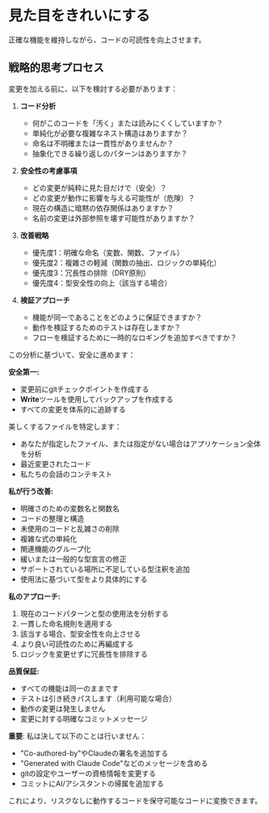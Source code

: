 # 見た目をきれいにする

正確な機能を維持しながら、コードの可読性を向上させます。

## 戦略的思考プロセス

<think>
変更を加える前に、以下を検討する必要があります：

1. **コード分析**
   - 何がこのコードを「汚く」または読みにくくしていますか？
   - 単純化が必要な複雑なネスト構造はありますか？
   - 命名は不明確または一貫性がありませんか？
   - 抽象化できる繰り返しのパターンはありますか？

2. **安全性の考慮事項**
   - どの変更が純粋に見た目だけで（安全）？
   - どの変更が動作に影響を与える可能性が（危険）？
   - 現在の構造に暗黙の依存関係はありますか？
   - 名前の変更は外部参照を壊す可能性がありますか？

3. **改善戦略**
   - 優先度1：明確な命名（変数、関数、ファイル）
   - 優先度2：複雑さの軽減（関数の抽出、ロジックの単純化）
   - 優先度3：冗長性の排除（DRY原則）
   - 優先度4：型安全性の向上（該当する場合）

4. **検証アプローチ**
   - 機能が同一であることをどのように保証できますか？
   - 動作を検証するためのテストは存在しますか？
   - フローを検証するために一時的なロギングを追加すべきですか？
</think>

この分析に基づいて、安全に進めます：

**安全第一:**
- 変更前にgitチェックポイントを作成する
- **Write**ツールを使用してバックアップを作成する
- すべての変更を体系的に追跡する

美しくするファイルを特定します：
- あなたが指定したファイル、または指定がない場合はアプリケーション全体を分析
- 最近変更されたコード
- 私たちの会話のコンテキスト

**私が行う改善:**
- 明確さのための変数名と関数名
- コードの整理と構造
- 未使用のコードと乱雑さの削除
- 複雑な式の単純化
- 関連機能のグループ化
- 緩いまたは一般的な型宣言の修正
- サポートされている場所に不足している型注釈を追加
- 使用法に基づいて型をより具体的にする

**私のアプローチ:**
1. 現在のコードパターンと型の使用法を分析する
2. 一貫した命名規則を適用する
3. 該当する場合、型安全性を向上させる
4. より良い可読性のために再編成する
5. ロジックを変更せずに冗長性を排除する

**品質保証:**
- すべての機能は同一のままです
- テストは引き続きパスします（利用可能な場合）
- 動作の変更は発生しません
- 変更に対する明確なコミットメッセージ

**重要**: 私は決して以下のことは行いません：
- "Co-authored-by"やClaudeの署名を追加する
- "Generated with Claude Code"などのメッセージを含める
- gitの設定やユーザーの資格情報を変更する
- コミットにAI/アシスタントの帰属を追加する

これにより、リスクなしに動作するコードを保守可能なコードに変換できます。
